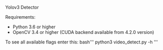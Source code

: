 Yolov3 Detector

Requirements:
- Python 3.6 or higher
- OpenCV 3.4 or higher (CUDA backend available from 4.2.0 version)

To see all available flags enter this:
bash'''
python3 video_detect.py -h
'''
